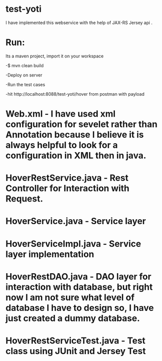 # test-yoti

I have implemented this webservice with the help of JAX-RS Jersey api .
# Run:
Its a maven project, import it on your workspace

  -$ mvn clean build
  
  -Deploy on server
  
  -Run the test cases
  
  -hit http://localhost:8088/test-yoti/hover from postman with payload

# Web.xml - I have used xml configuration for sevelet rather than Annotation because I believe it is always helpful to look for a configuration in XML then in java.

# HoverRestService.java - Rest Controller for Interaction with Request.

# HoverService.java - Service layer

# HoverServiceImpl.java - Service layer implementation

# HoverRestDAO.java - DAO layer for interaction with database, but right now I am not sure what level of database I have to design so, I have just created a dummy database.

# HoverRestServiceTest.java - Test class using JUnit and Jersey Test
